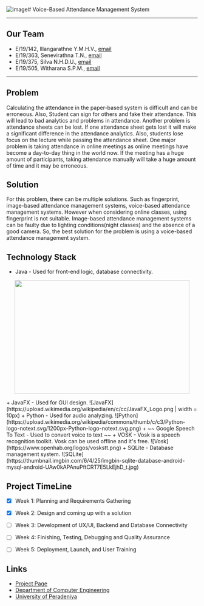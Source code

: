 ![image](https://github.com/cepdnaclk/e19-co227-voice-based-attendance-management-system/assets/115541700/4f661f16-31da-4ebf-aa8c-69256ba6b682)# Voice-Based Attendance Management System

---

<!-- 
This is a sample image, to show how to add images to your page. To learn more options, please refer [this](https://projects.ce.pdn.ac.lk/docs/faq/how-to-add-an-image/)

![Sample Image](./images/sample.png)
 -->

## Our Team
-  E/19/142, Illangarathne Y.M.H.V., [email](mailto:e19142@eng.pdn.ac.lk)
-  E/19/363, Senevirathna T.N., [email](mailto:e19363@eng.pdn.ac.lk)
-  E/19/375, Silva N.H.D.U., [email](mailto:e19375@eng.pdn.ac.lk)
-  E/19/505, Witharana S.P.M., [email](mailto:e19505@eng.pdn.ac.lk)

---

## Problem

Calculating the attendance in the paper-based system is difficult and can be erroneous. Also, Student can sign for others and fake their attendance. This will lead to bad analytics and problems in attendance. Another problem is attendance sheets can be lost. If one attendance sheet gets lost it will make a significant difference in the attendance analytics. Also, students lose focus on the lecture while passing the attendance sheet. One major problem is taking attendance in online meetings as online meetings have become a day-to-day thing in the world now. If the meeting has a huge amount of participants, taking attendance manually will take a huge amount of time and it may be erroneous.



## Solution

For this problem, there can be multiple solutions. Such as fingerprint, image-based attendance management systems, voice-based attendance management systems. However when considering online classes, using fingerprint is not suitable. Image-based attendance management systems can be faulty due to lighting conditions(night classes) and the absence of a good camera. So, the best solution for the problem is using a voice-based attendance management system.

## Technology Stack

+ Java - Used for front-end logic, database connectivity.<br>
<p align="center">
  <img width="460" height="300" src="https://upload.wikimedia.org/wikipedia/en/3/30/Java_programming_language_logo.svg">
</p>
+ JavaFX - Used for GUI design. ![JavaFX](https://upload.wikimedia.org/wikipedia/en/c/cc/JavaFX_Logo.png | width = 10px)
+ Python - Used for audio analyzing. ![Python](https://upload.wikimedia.org/wikipedia/commons/thumb/c/c3/Python-logo-notext.svg/1200px-Python-logo-notext.svg.png)
+ ~~ Google Speech To Text - Used to convert voice to text ~~
+ VOSK - Vosk is a speech recognition toolkit. Vosk can be used offline and it's free. ![Vosk](https://www.openhab.org/logos/voskstt.png)
+ SQLite - Database management system. ![SQLite](https://thumbnail.imgbin.com/6/4/25/imgbin-sqlite-database-android-mysql-android-UAw0kAPAnuPftCRT7E5LkEjhD_t.jpg)

## Project TimeLine

- [x] Week 1: Planning and Requirements Gathering 
- [x] Week 2: Design and coming up with a solution
- [ ] Week 3: Development of UX/UI, Backend  and Database Connectivity
- [ ] Week 4: Finishing, Testing, Debugging and Quality Assurance
- [ ] Week 5: Deployment, Launch, and User Training


## Links

- [Project Page](https://cepdnaclk.github.io/e19-co227-voice-based-attendance-management-system/)
- [Department of Computer Engineering](http://www.ce.pdn.ac.lk/)
- [University of Peradeniya](https://eng.pdn.ac.lk/)


[//]: # (Please refer this to learn more about Markdown syntax)
[//]: # (https://github.com/adam-p/markdown-here/wiki/Markdown-Cheatsheet)
